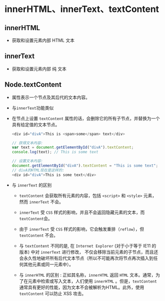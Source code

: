 # innerHTML、innerText、textContent

## innerHTML

  - 获取和设置元素内部 HTML 文本

## innerText

  - 获取和设置元素内部 纯 文本

## Node.textContent

  - 属性表示一个节点及其后代的文本内容。

  - 与`innerText`功能类似

  - 在节点上设置 `textContent` 属性的话，会删除它的所有子节点，并替换为一个具有给定值的文本节点。

    ```javascript
    <div id="divA">This is <span>some</span> text</div>

    // 获得文本内容:
    var text = document.getElementById("divA").textContent;
    console.log(text); // This is some text

    // 设置文本内容:
    document.getElementById("divA").textContent = "This is some text";
    // divA的HTML现在是这样的:
    <div id="divA">This is some text</div>
    ```

  - 与 `innerText` 的区别

      - `textContent` 会获取所有元素的内容，包括 `<script>` 和 `<style>` 元素，然而 `innerText` 不会。

      - `innerText` 受 `CSS` 样式的影响，并且不会返回隐藏元素的文本，而`textContent`会。

      - 由于 `innerText` 受 `CSS` 样式的影响，它会触发重排（`reflow`），但 `textContent` 不会。

      - 与 `textContent` 不同的是, 在 `Internet Explorer` (对于小于等于 IE11 的版本) 中对 `innerText` 进行修改， 不仅会移除当前元素的子节点，而且还会永久性地破坏所有后代文本节点（所以不可能再次将节点再次插入到任何其他元素或同一元素中）。

      - 与 `innerHTML` 的区别 : 正如其名称，`innerHTML` 返回 `HTML` 文本。通常，为了在元素中检索或写入文本，人们使用 `innerHTML` 。但是，`textContent` 通常具有更好的性能，因为文本不会被解析为HTML。此外，使用 `textContent` 可以防止  XSS 攻击。
